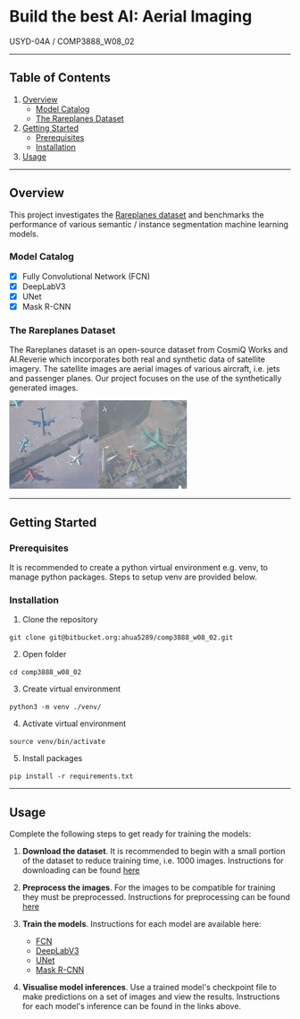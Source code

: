 # Build the best AI: Aerial Imaging
USYD-04A / COMP3888_W08_02

---

## Table of Contents
1. [Overview](#markdown-header-overview)
      * [Model Catalog](#markdown-header-model-catalog)
      * [The Rareplanes Dataset](#markdown-header-the-rareplanes-dataset)
2. [Getting Started](#markdown-header-getting-Started)
      * [Prerequisites](#markdown-header-prerequisites)
      * [Installation](#markdown-header-installation)
3. [Usage](#markdown-header-usage)

---

## Overview
This project investigates the [Rareplanes dataset](https://www.cosmiqworks.org/rareplanes/) and benchmarks the
performance of various semantic / instance segmentation machine learning models.

### Model Catalog

   - [x] Fully Convolutional Network (FCN)
   - [x] DeepLabV3
   - [x] UNet
   - [x] Mask R-CNN

### The Rareplanes Dataset
The Rareplanes dataset is an open-source dataset from CosmiQ Works and AI.Reverie which incorporates
both real and synthetic data of satellite imagery. The satellite images are aerial images of various
aircraft, i.e. jets and passenger planes. Our project focuses on the use of the synthetically generated images.

![Image](assets/rareplanes_synthetic.png "Rareplanes synthetic data example")

---

## Getting Started
### Prerequisites
It is recommended to create a python virtual environment e.g. venv, to manage python packages. Steps to setup venv are provided
below.
### Installation
1. Clone the repository

`git clone git@bitbucket.org:ahua5289/comp3888_w08_02.git`

2. Open folder

`cd comp3888_w08_02`

3. Create virtual environment

`python3 -m venv ./venv/`

4. Activate virtual environment

`source venv/bin/activate`

5. Install packages

`pip install -r requirements.txt`

---
## Usage
Complete the following steps to get ready for training the models:

1. **Download the dataset**. It is recommended to begin with a small portion of the dataset to reduce 
training time, i.e. 1000 images. Instructions for downloading can be found [here](./rareplanes)


2. **Preprocess the images**. For the images to be compatible for training they must be preprocessed. Instructions for
preprocessing can be found [here](./preprocessing)


3. **Train the models**. Instructions for each model are available here:

      * [FCN](./fcn)
      * [DeepLabV3](./DeepLabV3)
      * [UNet](./unet)
      * [Mask R-CNN](./mask)


4. **Visualise model inferences**. Use a trained model's checkpoint file to make predictions
on a set of images and view the results. Instructions for each model's inference can be found in the links above.